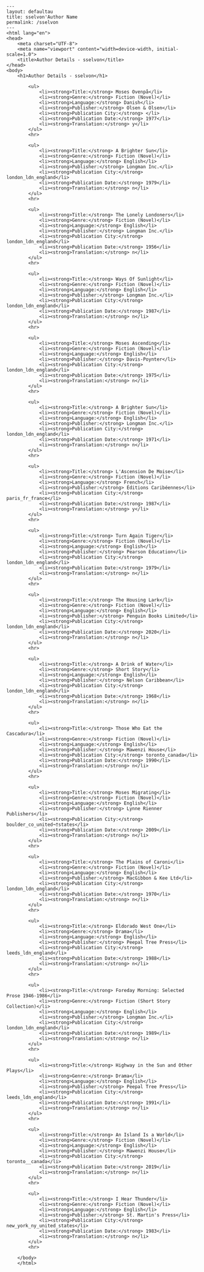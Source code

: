 
    ---
    layout: defaultau
    title: sselvon'Author Name 
    permalink: /sselvon
    ---
    <html lang="en">
    <head>
        <meta charset="UTF-8">
        <meta name="viewport" content="width=device-width, initial-scale=1.0">
        <title>Author Details - sselvon</title>
    </head>
    <body>
        <h1>Author Details - sselvon</h1>
        
            <ul>
                <li><strong>Title:</strong> Moses Ovenpå</li>
                <li><strong>Genre:</strong> Fiction (Novel)</li>
                <li><strong>Language:</strong> Danish</li>
                <li><strong>Publisher:</strong> Olsen & Olsen</li>
                <li><strong>Publication City:</strong> </li>
                <li><strong>Publication Date:</strong> 1977</li>
                <li><strong>Translation:</strong> y</li>
            </ul>
            <hr>
            
            <ul>
                <li><strong>Title:</strong> A Brighter Sun</li>
                <li><strong>Genre:</strong> Fiction (Novel)</li>
                <li><strong>Language:</strong> English</li>
                <li><strong>Publisher:</strong> Longman Inc.</li>
                <li><strong>Publication City:</strong> london_ldn_england</li>
                <li><strong>Publication Date:</strong> 1979</li>
                <li><strong>Translation:</strong> n</li>
            </ul>
            <hr>
            
            <ul>
                <li><strong>Title:</strong> The Lonely Londoners</li>
                <li><strong>Genre:</strong> Fiction (Novel)</li>
                <li><strong>Language:</strong> English</li>
                <li><strong>Publisher:</strong> Longman Inc.</li>
                <li><strong>Publication City:</strong> london_ldn_england</li>
                <li><strong>Publication Date:</strong> 1956</li>
                <li><strong>Translation:</strong> n</li>
            </ul>
            <hr>
            
            <ul>
                <li><strong>Title:</strong> Ways Of Sunlight</li>
                <li><strong>Genre:</strong> Fiction (Novel)</li>
                <li><strong>Language:</strong> English</li>
                <li><strong>Publisher:</strong> Longman Inc.</li>
                <li><strong>Publication City:</strong> london_ldn_england</li>
                <li><strong>Publication Date:</strong> 1987</li>
                <li><strong>Translation:</strong> n</li>
            </ul>
            <hr>
            
            <ul>
                <li><strong>Title:</strong> Moses Ascending</li>
                <li><strong>Genre:</strong> Fiction (Novel)</li>
                <li><strong>Language:</strong> English</li>
                <li><strong>Publisher:</strong> Davis-Poynter</li>
                <li><strong>Publication City:</strong> london_ldn_england</li>
                <li><strong>Publication Date:</strong> 1975</li>
                <li><strong>Translation:</strong> n</li>
            </ul>
            <hr>
            
            <ul>
                <li><strong>Title:</strong> A Brighter Sun</li>
                <li><strong>Genre:</strong> Fiction (Novel)</li>
                <li><strong>Language:</strong> English</li>
                <li><strong>Publisher:</strong> Longman Inc.</li>
                <li><strong>Publication City:</strong> london_ldn_england</li>
                <li><strong>Publication Date:</strong> 1971</li>
                <li><strong>Translation:</strong> n</li>
            </ul>
            <hr>
            
            <ul>
                <li><strong>Title:</strong> L'Ascension De Moise</li>
                <li><strong>Genre:</strong> Fiction (Novel)</li>
                <li><strong>Language:</strong> French</li>
                <li><strong>Publisher:</strong> Éditions Caribéennes</li>
                <li><strong>Publication City:</strong> paris_fr_france</li>
                <li><strong>Publication Date:</strong> 1987</li>
                <li><strong>Translation:</strong> y</li>
            </ul>
            <hr>
            
            <ul>
                <li><strong>Title:</strong> Turn Again Tiger</li>
                <li><strong>Genre:</strong> Fiction (Novel)</li>
                <li><strong>Language:</strong> English</li>
                <li><strong>Publisher:</strong> Pearson Education</li>
                <li><strong>Publication City:</strong> london_ldn_england</li>
                <li><strong>Publication Date:</strong> 1979</li>
                <li><strong>Translation:</strong> n</li>
            </ul>
            <hr>
            
            <ul>
                <li><strong>Title:</strong> The Housing Lark</li>
                <li><strong>Genre:</strong> Fiction (Novel)</li>
                <li><strong>Language:</strong> English</li>
                <li><strong>Publisher:</strong> Penguin Books Limited</li>
                <li><strong>Publication City:</strong> london_ldn_england</li>
                <li><strong>Publication Date:</strong> 2020</li>
                <li><strong>Translation:</strong> n</li>
            </ul>
            <hr>
            
            <ul>
                <li><strong>Title:</strong> A Drink of Water</li>
                <li><strong>Genre:</strong> Short Story</li>
                <li><strong>Language:</strong> English</li>
                <li><strong>Publisher:</strong> Nelson Caribbean</li>
                <li><strong>Publication City:</strong> london_ldn_england</li>
                <li><strong>Publication Date:</strong> 1968</li>
                <li><strong>Translation:</strong> n</li>
            </ul>
            <hr>
            
            <ul>
                <li><strong>Title:</strong> Those Who Eat the Cascadura</li>
                <li><strong>Genre:</strong> Fiction (Novel)</li>
                <li><strong>Language:</strong> English</li>
                <li><strong>Publisher:</strong> Mawenzi House</li>
                <li><strong>Publication City:</strong> toronto_canada</li>
                <li><strong>Publication Date:</strong> 1990</li>
                <li><strong>Translation:</strong> n</li>
            </ul>
            <hr>
            
            <ul>
                <li><strong>Title:</strong> Moses Migrating</li>
                <li><strong>Genre:</strong> Fiction (Novel)</li>
                <li><strong>Language:</strong> English</li>
                <li><strong>Publisher:</strong> Lynne Rienner Publishers</li>
                <li><strong>Publication City:</strong> boulder_co_united¬†states</li>
                <li><strong>Publication Date:</strong> 2009</li>
                <li><strong>Translation:</strong> n</li>
            </ul>
            <hr>
            
            <ul>
                <li><strong>Title:</strong> The Plains of Caroni</li>
                <li><strong>Genre:</strong> Fiction (Novel)</li>
                <li><strong>Language:</strong> English</li>
                <li><strong>Publisher:</strong> MacGibbon & Kee Ltd</li>
                <li><strong>Publication City:</strong> london_ldn_england</li>
                <li><strong>Publication Date:</strong> 1970</li>
                <li><strong>Translation:</strong> n</li>
            </ul>
            <hr>
            
            <ul>
                <li><strong>Title:</strong> Eldorado West One</li>
                <li><strong>Genre:</strong> Drama</li>
                <li><strong>Language:</strong> English</li>
                <li><strong>Publisher:</strong> Peepal Tree Press</li>
                <li><strong>Publication City:</strong> leeds_ldn_england</li>
                <li><strong>Publication Date:</strong> 1988</li>
                <li><strong>Translation:</strong> n</li>
            </ul>
            <hr>
            
            <ul>
                <li><strong>Title:</strong> Foreday Morning: Selected Prose 1946-1986</li>
                <li><strong>Genre:</strong> Fiction (Short Story Collection)</li>
                <li><strong>Language:</strong> English</li>
                <li><strong>Publisher:</strong> Longman Inc.</li>
                <li><strong>Publication City:</strong> london_ldn_england</li>
                <li><strong>Publication Date:</strong> 1989</li>
                <li><strong>Translation:</strong> n</li>
            </ul>
            <hr>
            
            <ul>
                <li><strong>Title:</strong> Highway in the Sun and Other Plays</li>
                <li><strong>Genre:</strong> Drama</li>
                <li><strong>Language:</strong> English</li>
                <li><strong>Publisher:</strong> Peepal Tree Press</li>
                <li><strong>Publication City:</strong> leeds_ldn_england</li>
                <li><strong>Publication Date:</strong> 1991</li>
                <li><strong>Translation:</strong> n</li>
            </ul>
            <hr>
            
            <ul>
                <li><strong>Title:</strong> An Island Is a World</li>
                <li><strong>Genre:</strong> Fiction (Novel)</li>
                <li><strong>Language:</strong> English</li>
                <li><strong>Publisher:</strong> Mawenzi House</li>
                <li><strong>Publication City:</strong> toronto__canada</li>
                <li><strong>Publication Date:</strong> 2019</li>
                <li><strong>Translation:</strong> n</li>
            </ul>
            <hr>
            
            <ul>
                <li><strong>Title:</strong> I Hear Thunder</li>
                <li><strong>Genre:</strong> Fiction (Novel)</li>
                <li><strong>Language:</strong> English</li>
                <li><strong>Publisher:</strong> St. Martin's Press</li>
                <li><strong>Publication City:</strong> new_york_ny_united_states</li>
                <li><strong>Publication Date:</strong> 1983</li>
                <li><strong>Translation:</strong> n</li>
            </ul>
            <hr>
            
        </body>
        </html>
        